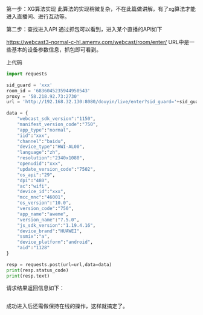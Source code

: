 第一步：XG算法实现
        此算法的实现稍微复杂，不在此篇做讲解，有了xg算法才能进入直播间、进行互动等。

第二步：查找进入API
        通过抓包可以看到，进入某个直播的API如下

https://webcast3-normal-c-hl.amemv.com/webcast/room/enter/
        URL中是一些基本的设备参数信息，抓包即可看到。

上代码

```python
import requests
 
sid_guard = 'xxx'
room_id = '6836045235944950543'
proxy = '58.218.92.73:2730'
url = 'http://192.168.32.130:8080/douyin/live/enter?sid_guard='+sid_guard+'&rid='+room_id+'&proxyip='+proxy
 
data = {
    "webcast_sdk_version":"1150",
    "manifest_version_code":"750",
    "app_type":"normal",
    "iid":"xxx",
    "channel":"baidu",
    "device_type":"HWI-AL00",
    "language":"zh",
    "resolution":"2340x1080",
    "openudid":"xxx",
    "update_version_code":"7502",
    "os_api":"29",
    "dpi":"480",
    "ac":"wifi",
    "device_id":"xxx",
    "mcc_mnc":"46001",
    "os_version":"10.0",
    "version_code":"750",
    "app_name":"aweme",
    "version_name":"7.5.0",
    "js_sdk_version":"1.19.4.16",
    "device_brand":"HUAWEI",
    "ssmix":"a",
    "device_platform":"android",
    "aid":"1128"
}
 
resp = requests.post(url=url,data=data)
print(resp.status_code)
print(resp.text)
```

请求结果返回信息如下：

```
```

成功进入后还需做保持在线的操作，这样就搞定了。